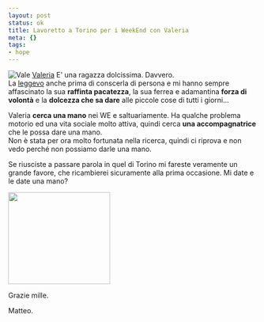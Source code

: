 ```yaml
--- 
layout: post
status: ok
title: Lavoretto a Torino per i WeekEnd con Valeria
meta: {}
tags: 
- hope
---
```

![Vale](http://fast.mgpf.it/avatarprova.jpg)
[Valeria][1] E' una ragazza dolcissima. Davvero.  
La [leggevo][1] anche prima di conscerla di persona e mi hanno sempre affascinato la sua **raffinta pacatezza**, la sua ferrea e adamantina **forza di volontà** e la **dolcezza che sa dare** alle piccole cose di tutti i giorni...  
  
Valeria **cerca una mano** nei WE e saltuariamente. Ha qualche problema motorio ed una vita sociale molto attiva, quindi cerca **una accompagnatrice** che le possa dare una mano.  
Non è stata per ora molto fortunata nella ricerca, quindi ci riprova e non vedo perché non possiamo darle una mano.  
  
Se riusciste a passare parola in quel di Torino mi fareste veramente un grande favore, che ricambierei sicuramente alla prima occasione. Mi date e le date una mano?  
  
<img src="http://fast.mgpf.it//annuncio.jpg" alt="" title="annuncio" width="206" height="186" class="aligncenter size-full wp-image-710" />
  
Grazie mille.  
 
Matteo.  
  
[1]: http://oltreilponte.blogspot.com/2008/05/e-per-una-volta-lappello-per-me.html  
  
 
